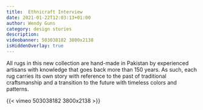 ```yaml
---
title:  Ethnicraft Interview
date: 2021-01-22T12:03:13+01:00
author: Wendy Guns
category: design stories
description:
videobanner: 503038182 3800x2138
isHiddenOverlay: true
---
```


All rugs in this new collection are hand-made in Pakistan by experienced artisans with knowledge that goes back more than 150 years. As such, each rug carries its own story with reference to the past of traditional craftsmanship and a transition to the future with timeless colors and patterns.

<!--more-->

{{< vimeo 503038182 3800x2138 >}}
